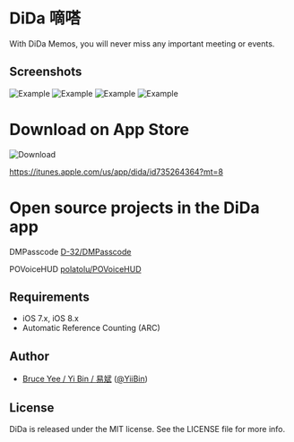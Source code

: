 # DiDa 嘀嗒
With DiDa Memos, you will never miss any important meeting or events.

## Screenshots
![Example](http://iclass.cc/dida/00.png "Example View")
![Example](http://iclass.cc/dida/11.png "Example View")
![Example](http://iclass.cc/dida/22.png "Example View")
![Example](http://iclass.cc/dida/33.png "Example View")

# Download on App Store
![Download](http://iclass.cc/dida/d.png "Download View")

https://itunes.apple.com/us/app/dida/id735264364?mt=8

# Open source projects in the DiDa app
DMPasscode [D-32/DMPasscode](https://github.com/D-32/DMPasscode)

POVoiceHUD [polatolu/POVoiceHUD](https://github.com/polatolu/POVoiceHUD)

## Requirements

- iOS 7.x, iOS 8.x
- Automatic Reference Counting (ARC)

## Author

- [Bruce Yee / Yi Bin / 易斌](https://github.com/bruceyibin) ([@YiiBin](https://twitter.com/YiiBin))

## License

DiDa is released under the MIT license. See the LICENSE file for more info.
